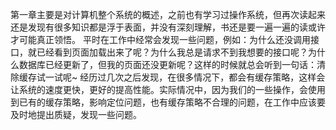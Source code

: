 
第一章主要是对计算机整个系统的概述，之前也有学习过操作系统，但再次读起来还是发现有很多知识都是浮于表面，并没有深刻理解，书还是要一遍一遍的读或许才可能真正领悟。
平时在工作中经常会发现一些问题，例如：为什么还没调用接口，就已经看到页面加载出来了呢？为什么我总是请求不到我想要的接口呢？为什么数据库已经更新了，但我的页面还没更新呢？这样的时候就总会听到一句话：清除缓存试一试呢~ 经历过几次之后发现，在很多情况下，都会有缓存策略，这样会让系统的速度更快，更好的提高性能。实际情况中，因为我们的一些操作，会使用到已有的缓存策略，影响定位问题，也有缓存策略不合理的问题，在工作中应该要及时地提出质疑，发现一些问题。
